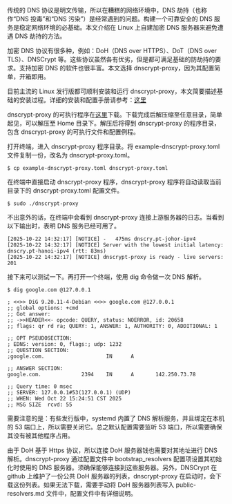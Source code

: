 传统的 DNS 协议是明文传输，所以在糟糕的网络环境中，DNS 劫持（也称作“DNS 投毒”和“DNS 污染”）是经常遇到的问题。构建一个可靠安全的 DNS 服务是稳定网络环境的必基础。本文介绍在 Linux 上自建加密 DNS 服务器来避免遭遇 DNS 劫持的方法。

加密 DNS 协议有很多种，例如：DoH（DNS over HTTPS）、DoT（DNS over TLS）、DNSCrypt 等。这些协议虽然各有优劣，但是都可满足基础的防劫持的要求。支持加密 DNS 的软件也很丰富。本文选择 dnscrypt-proxy，因为其配置简单，开箱即用。

目前主流的 Linux 发行版都可顺利安装和运行 dnscrypt-proxy，本文简要描述基础的安装过程。详细的安装和配置手册请参考：[这里](https://github.com/DNSCrypt/dnscrypt-proxy/wiki)

dnscrypt-proxy 的可执行程序在[这里](https://github.com/DNSCrypt/dnscrypt-proxy/releases)下载。下载完成后解压缩至任意目录，简单起见，可以解压至 Home 目录下。解压后将得到 dnscrypt-proxy 的程序目录，包含 dnscrypt-proxy 的可执行文件和配置例程。

打开终端，进入 dnscrypt-proxy 程序目录。将 example-dnscrypt-proxy.toml 文件复制一份，改名为 dnscrypt-proxy.toml。

```
$ cp example-dnscrypt-proxy.toml dnscrypt-proxy.toml
```

在终端中直接启动 dnscrypt-proxy 程序，dnscrypt-proxy 程序将自动读取当前目录下的 dnscrypt-proxy.toml 配置文件。

```
$ sudo ./dnscrypt-proxy
```

不出意外的话，在终端中会看到 dnscrypt-proxy 连接上游服务器的日志。当看到以下输出时，表明 DNS 服务已经可用了。

```
[2025-10-22 14:32:17] [NOTICE] -   475ms dnscry.pt-johor-ipv4
[2025-10-22 14:32:17] [NOTICE] Server with the lowest initial latency: dnscry.pt-hanoi-ipv4 (rtt: 83ms)
[2025-10-22 14:32:17] [NOTICE] dnscrypt-proxy is ready - live servers: 201
```

接下来可以测试一下。再打开一个终端，使用 dig 命令做一次 DNS 解析。

```
$ dig google.com @127.0.0.1

; <<>> DiG 9.20.11-4-Debian <<>> google.com @127.0.0.1
;; global options: +cmd
;; Got answer:
;; ->>HEADER<<- opcode: QUERY, status: NOERROR, id: 20658
;; flags: qr rd ra; QUERY: 1, ANSWER: 1, AUTHORITY: 0, ADDITIONAL: 1

;; OPT PSEUDOSECTION:
; EDNS: version: 0, flags:; udp: 1232
;; QUESTION SECTION:
;google.com.                    IN      A

;; ANSWER SECTION:
google.com.             2394    IN      A       142.250.73.78

;; Query time: 0 msec
;; SERVER: 127.0.0.1#53(127.0.0.1) (UDP)
;; WHEN: Wed Oct 22 15:24:51 CST 2025
;; MSG SIZE  rcvd: 55
```

需要注意的是：有些发行版中，systemd 内置了 DNS 解析服务，并且绑定在本机的 53 端口上，所以需要关闭它。总之默认配置需要监听 53 端口，所以需要确保其没有被其他程序占用。

由于 DoH 基于 Https 协议，所以连接 DoH 服务器钱也需要对其地址进行 DNS 解析。dnscrypt-proxy 通过配置文件中 bootstrap_resolvers 配置项设置其初始化时使用的 DNS 服务器。须确保能够连接到这些服务器。另外，DNSCrypt 在 github 上维护了一份公共 DoH 服务器的列表，dnscrypt-proxy 在启动时，会下载这份列表。如果无法下载，需要手动将 DoH 服务器列表写入 public-resolvers.md 文件中，配置文件中有详细说明。
